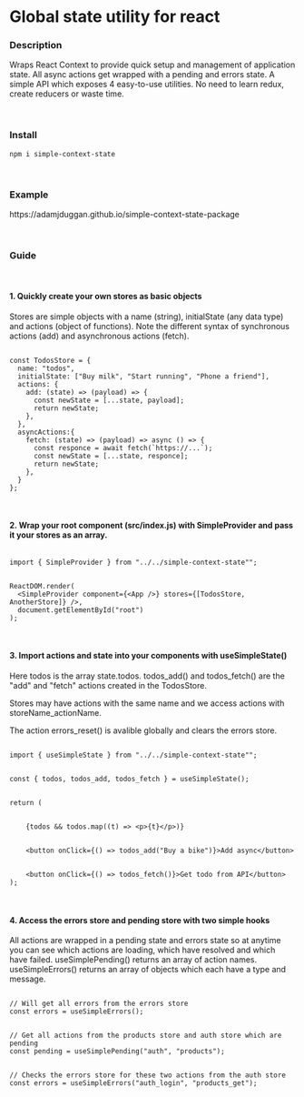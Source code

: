 <h1>Global state utility for react</h1>
<h3>Description</h3>
<p>Wraps React Context to provide quick setup and management of application state. All async actions get wrapped with a pending and errors state. A simple API which exposes 4 easy-to-use utilities. No need to learn redux, create reducers or waste time.</p>
<br/>
<h3>Install</h3>
<pre><code>npm i simple-context-state</code></pre>
<br/>
<h3>Example</h3>
<p>https://adamjduggan.github.io/simple-context-state-package</p>
<br/>
<h3>Guide</h3>
<br/>
<h4>1. Quickly create your own stores as basic objects</h4>
<p>Stores are simple objects with a name (string), initialState (any data type) and actions (object of functions). Note the different syntax of synchronous actions (add) and asynchronous actions (fetch).</p>
<pre><code>
const TodosStore = {
&nbsp;&nbsp;name: "todos",
&nbsp;&nbsp;initialState: ["Buy milk", "Start running", "Phone a friend"],
&nbsp;&nbsp;actions: {
&nbsp;&nbsp;&nbsp;&nbsp;add: (state) =&gt; (payload) =&gt; {
&nbsp;&nbsp;&nbsp;&nbsp;&nbsp;&nbsp;const newState = [...state, payload];
&nbsp;&nbsp;&nbsp;&nbsp;&nbsp;&nbsp;return newState;
&nbsp;&nbsp;&nbsp;&nbsp;},
&nbsp;&nbsp;},
&nbsp;&nbsp;asyncActions:{
&nbsp;&nbsp;&nbsp;&nbsp;fetch: (state) =&gt; (payload) =&gt; async () =&gt; {
&nbsp;&nbsp;&nbsp;&nbsp;&nbsp;&nbsp;const responce = await fetch(`https://...`);
&nbsp;&nbsp;&nbsp;&nbsp;&nbsp;&nbsp;const newState = [...state, responce];
&nbsp;&nbsp;&nbsp;&nbsp;&nbsp;&nbsp;return newState;
&nbsp;&nbsp;&nbsp;&nbsp;},
&nbsp;&nbsp;}
};
</code></pre>
<br/>
<h4>2. Wrap your root component (src/index.js) with SimpleProvider and pass it your stores as an array.</h4>
<pre><code>
import { SimpleProvider } from "../../simple-context-state"";
<br/>
ReactDOM.render(
&nbsp;&nbsp;&lt;SimpleProvider component={&lt;App /&gt;} stores={[TodosStore, AnotherStore]} /&gt;,
&nbsp;&nbsp;document.getElementById("root")
);
</code></pre>
<br/>
<h4>3. Import actions and state into your components with useSimpleState()</h4>
<p>Here todos is the array state.todos. todos_add() and todos_fetch() are the "add" and "fetch" actions created in the TodosStore.</p> 
<p>Stores may have actions with the same name and we access actions with storeName_actionName.</p>
<p>The action errors_reset() is avalible globally and clears the errors store.</p>
<pre><code>
import { useSimpleState } from "../../simple-context-state"";
<br/>
const { todos, todos_add, todos_fetch } = useSimpleState();
<br/>
return (
<br/>
&nbsp;&nbsp;&nbsp;&nbsp;{todos &amp;&amp; todos.map((t) =&gt; &lt;p&gt;{t}&lt;/p&gt;)}  
<br/>
&nbsp;&nbsp;&nbsp;&nbsp;&lt;button onClick={() =&gt; todos_add("Buy a bike")}&gt;Add async&lt;/button&gt;
<br/>
&nbsp;&nbsp;&nbsp;&nbsp;&lt;button onClick={() =&gt; todos_fetch()}&gt;Get todo from API&lt;/button&gt;  
);
</code></pre>
<br/>
<h4>4. Access the errors store and pending store with two simple hooks</h4>
<p>All actions are wrapped in a pending state and errors state so at anytime you can see which actions are loading, which have resolved and which have failed. useSimplePending() returns an array of action names. useSimpleErrors() returns an array of objects which each have a type and message.</p>
<pre><code>
// Will get all errors from the errors store
const errors = useSimpleErrors();
<br/>
// Get all actions from the products store and auth store which are pending
const pending = useSimplePending("auth", "products");
<br/>
// Checks the errors store for these two actions from the auth store
const errors = useSimpleErrors("auth_login", "products_get");
</code></pre>
